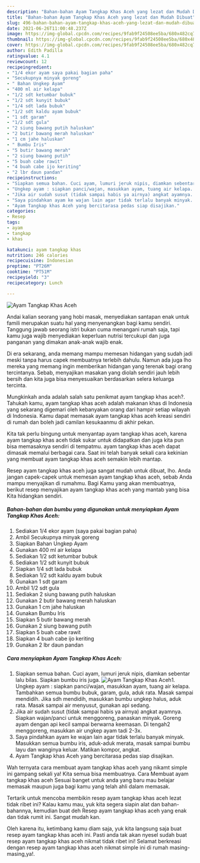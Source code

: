 ```yaml
---
description: "Bahan-bahan Ayam Tangkap Khas Aceh yang lezat dan Mudah Dibuat"
title: "Bahan-bahan Ayam Tangkap Khas Aceh yang lezat dan Mudah Dibuat"
slug: 496-bahan-bahan-ayam-tangkap-khas-aceh-yang-lezat-dan-mudah-dibuat
date: 2021-06-26T11:00:48.237Z
image: https://img-global.cpcdn.com/recipes/9fab9f24508ee5ba/680x482cq70/ayam-tangkap-khas-aceh-foto-resep-utama.jpg
thumbnail: https://img-global.cpcdn.com/recipes/9fab9f24508ee5ba/680x482cq70/ayam-tangkap-khas-aceh-foto-resep-utama.jpg
cover: https://img-global.cpcdn.com/recipes/9fab9f24508ee5ba/680x482cq70/ayam-tangkap-khas-aceh-foto-resep-utama.jpg
author: Edith Padilla
ratingvalue: 4.1
reviewcount: 12
recipeingredient:
- "1/4 ekor ayam saya pakai bagian paha"
- "Secukupnya minyak goreng"
- " Bahan Ungkep Ayam"
- "400 ml air kelapa"
- "1/2 sdt ketumbar bubuk"
- "1/2 sdt kunyit bubuk"
- "1/4 sdt lada bubuk"
- "1/2 sdt kaldu ayam bubuk"
- "1 sdt garam"
- "1/2 sdt gula"
- "2 siung bawang putih haluskan"
- "2 butir bawang merah haluskan"
- "1 cm jahe haluskan"
- " Bumbu Iris"
- "5 butir bawang merah"
- "2 siung bawang putih"
- "5 buah cabe rawit"
- "4 buah cabe ijo keriting"
- "2 lbr daun pandan"
recipeinstructions:
- "Siapkan semua bahan. Cuci ayam, lumuri jeruk nipis, diamkan sebentar lalu bilas. Siapkan bumbu iris juga."
- "Ungkep ayam : siapkan panci/wajan, masukkan ayam, tuang air kelapa. Tambahkan semua bumbu bubuk, garam, gula, aduk rata. Masak sampai mendidih. Jika sdh mendidih, masukkan bumbu ungkep halus, aduk rata. Masak sampai air menyusut, gunakan api sedang."
- "Jika air sudah susut (tidak sampai habis ya airnya) angkat ayamnya. Siapkan wajan/panci untuk menggoreng, panaskan minyak. Goreng ayam dengan api kecil sampai berwarna keemasan. Di tengah2 menggoreng, masukkan air ungkep ayam tadi 2-3x."
- "Saya pindahkan ayam ke wajan lain agar tidak terlalu banyak minyak. Masukkan semua bumbu iris, aduk-aduk merata, masak sampai bumbu layu dan wanginya keluar. Matikan kompor, angkat."
- "Ayam Tangkap khas Aceh yang bercitarasa pedas siap disajikan."
categories:
- Resep
tags:
- ayam
- tangkap
- khas

katakunci: ayam tangkap khas 
nutrition: 246 calories
recipecuisine: Indonesian
preptime: "PT26M"
cooktime: "PT51M"
recipeyield: "3"
recipecategory: Lunch

---
```



![Ayam Tangkap Khas Aceh](https://img-global.cpcdn.com/recipes/9fab9f24508ee5ba/680x482cq70/ayam-tangkap-khas-aceh-foto-resep-utama.jpg)

Andai kalian seorang yang hobi masak, menyediakan santapan enak untuk famili merupakan suatu hal yang menyenangkan bagi kamu sendiri. Tanggung jawab seorang istri bukan cuma menangani rumah saja, tapi kamu juga wajib menyediakan keperluan nutrisi tercukupi dan juga panganan yang dimakan anak-anak wajib enak.

Di era  sekarang, anda memang mampu memesan hidangan yang sudah jadi meski tanpa harus capek membuatnya terlebih dahulu. Namun ada juga lho mereka yang memang ingin memberikan hidangan yang terenak bagi orang tercintanya. Sebab, menyajikan masakan yang diolah sendiri jauh lebih bersih dan kita juga bisa menyesuaikan berdasarkan selera keluarga tercinta. 



Mungkinkah anda adalah salah satu penikmat ayam tangkap khas aceh?. Tahukah kamu, ayam tangkap khas aceh adalah makanan khas di Indonesia yang sekarang digemari oleh kebanyakan orang dari hampir setiap wilayah di Indonesia. Kamu dapat memasak ayam tangkap khas aceh kreasi sendiri di rumah dan boleh jadi camilan kesukaanmu di akhir pekan.

Kita tak perlu bingung untuk menyantap ayam tangkap khas aceh, karena ayam tangkap khas aceh tidak sukar untuk didapatkan dan juga kita pun bisa memasaknya sendiri di tempatmu. ayam tangkap khas aceh dapat dimasak memalui berbagai cara. Saat ini telah banyak sekali cara kekinian yang membuat ayam tangkap khas aceh semakin lebih mantap.

Resep ayam tangkap khas aceh juga sangat mudah untuk dibuat, lho. Anda jangan capek-capek untuk memesan ayam tangkap khas aceh, sebab Anda mampu menyajikan di rumahmu. Bagi Kamu yang akan membuatnya, berikut resep menyajikan ayam tangkap khas aceh yang mantab yang bisa Kita hidangkan sendiri.

<!--inarticleads1-->

##### Bahan-bahan dan bumbu yang digunakan untuk menyiapkan Ayam Tangkap Khas Aceh:

1. Sediakan 1/4 ekor ayam (saya pakai bagian paha)
1. Ambil Secukupnya minyak goreng
1. Siapkan  Bahan Ungkep Ayam
1. Gunakan 400 ml air kelapa
1. Sediakan 1/2 sdt ketumbar bubuk
1. Sediakan 1/2 sdt kunyit bubuk
1. Siapkan 1/4 sdt lada bubuk
1. Sediakan 1/2 sdt kaldu ayam bubuk
1. Gunakan 1 sdt garam
1. Ambil 1/2 sdt gula
1. Sediakan 2 siung bawang putih haluskan
1. Gunakan 2 butir bawang merah haluskan
1. Gunakan 1 cm jahe haluskan
1. Gunakan  Bumbu Iris
1. Siapkan 5 butir bawang merah
1. Gunakan 2 siung bawang putih
1. Siapkan 5 buah cabe rawit
1. Siapkan 4 buah cabe ijo keriting
1. Gunakan 2 lbr daun pandan




<!--inarticleads2-->

##### Cara menyiapkan Ayam Tangkap Khas Aceh:

1. Siapkan semua bahan. Cuci ayam, lumuri jeruk nipis, diamkan sebentar lalu bilas. Siapkan bumbu iris juga.
<img src="https://img-global.cpcdn.com/steps/dd75b81300b8d6ba/160x128cq70/ayam-tangkap-khas-aceh-langkah-memasak-1-foto.jpg" alt="Ayam Tangkap Khas Aceh">1. Ungkep ayam : siapkan panci/wajan, masukkan ayam, tuang air kelapa. Tambahkan semua bumbu bubuk, garam, gula, aduk rata. Masak sampai mendidih. Jika sdh mendidih, masukkan bumbu ungkep halus, aduk rata. Masak sampai air menyusut, gunakan api sedang.
1. Jika air sudah susut (tidak sampai habis ya airnya) angkat ayamnya. Siapkan wajan/panci untuk menggoreng, panaskan minyak. Goreng ayam dengan api kecil sampai berwarna keemasan. Di tengah2 menggoreng, masukkan air ungkep ayam tadi 2-3x.
1. Saya pindahkan ayam ke wajan lain agar tidak terlalu banyak minyak. Masukkan semua bumbu iris, aduk-aduk merata, masak sampai bumbu layu dan wanginya keluar. Matikan kompor, angkat.
1. Ayam Tangkap khas Aceh yang bercitarasa pedas siap disajikan.




Wah ternyata cara membuat ayam tangkap khas aceh yang nikamt simple ini gampang sekali ya! Kita semua bisa membuatnya. Cara Membuat ayam tangkap khas aceh Sesuai banget untuk anda yang baru mau belajar memasak maupun juga bagi kamu yang telah ahli dalam memasak.

Tertarik untuk mencoba membikin resep ayam tangkap khas aceh lezat tidak ribet ini? Kalau kamu mau, yuk kita segera siapin alat dan bahan-bahannya, kemudian buat deh Resep ayam tangkap khas aceh yang enak dan tidak rumit ini. Sangat mudah kan. 

Oleh karena itu, ketimbang kamu diam saja, yuk kita langsung saja buat resep ayam tangkap khas aceh ini. Pasti anda tak akan nyesel sudah buat resep ayam tangkap khas aceh nikmat tidak ribet ini! Selamat berkreasi dengan resep ayam tangkap khas aceh nikmat simple ini di rumah masing-masing,ya!.

